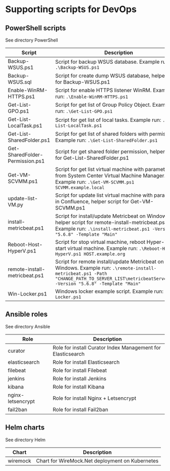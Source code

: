 # Supporting scripts for DevOps  

## PowerShell scripts  
See directory PowerShell  

|Script|Description|
|---|---|
|Backup-WSUS.ps1|Script for backup WSUS database. Example run: `.\Backup-WSUS.ps1`|
|Backup-WSUS.sql|Script for create dump WSUS database, helper script for Backup-WSUS.ps1|
|Enable-WinRM-HTTPS.ps1|Script for enable HTTPS listener WinRM. Example run: `.\Enable-WinRM-HTTPS.ps1`|
|Get-List-GPO.ps1|Script for get list of Group Policy Object. Example run: `.\Get-List-GPO.ps1`|
|Get-List-LocalTask.ps1|Script for get list of local tasks. Example run: `.\Get-List-LocalTask.ps1`|
|Get-List-SharedFolder.ps1|Script for get list of shared folders with permissions. Example run: `.\Get-List-SharedFolder.ps1`|
|Get-SharedFolder-Permission.ps1|Script for get shared folder permission, helper script for Get-List-SharedFolder.ps1|
|Get-VM-SCVMM.ps1|Script for get list virtual machine with parameters from System Center Virtual Machine Manager. Example run: `.\Get-VM-SCVMM.ps1 SCVMM.example.local`|
|update-list-VM.py|Script for update list virtual machine with parameters in Confluence, helper script for Get-VM-SCVMM.ps1|
|install-metricbeat.ps1|Script for install/update Metricbeat on Windows, helper script for remote-install-metricbeat.ps1. Example run: `.\install-metricbeat.ps1 -Version "5.6.8" -Template "Main"`|
|Reboot-Host-HyperV.ps1|Script for stop virtual machine, reboot Hyper-V host, start virtual machine. Example run: `.\Reboot-Host-HyperV.ps1 HOST.example.org`|
|remote-install-metricbeat.ps1|Script for remote install/update Metricbeat on Windows. Example run: `.\remote-install-metricbeat.ps1 -Path "CHANGE_PATH_TO_SERVER_LIST\metricbeatServer.txt" -Version "5.6.8" -Template "Main"`|
|Win-Locker.ps1|Windows locker example script. Example run: `.\Win-Locker.ps1`|

## Ansible roles  
See directory Ansible  

|Role|Description|
|---|---|
|curator|Role for install Curator Index Management for Elasticsearch|
|elasticsearch| Role for install Elasticsearch|
|filebeat|Role for install Filebeat|
|jenkins|Role for install Jenkins|
|kibana|Role for install Kibana|
|nginx-letsencrypt|Role for install Nginx + Letsencrypt|
|fail2ban|Role for install Fail2ban|

## Helm charts  
See directory Helm  

|Chart|Description|
|---|---|
|wiremock|Chart for WireMock.Net deployment on Kubernetes|
